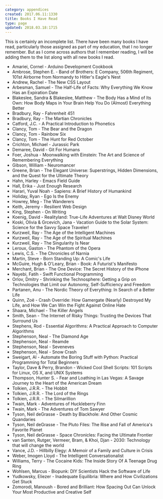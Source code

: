 ```yaml
---
category: appendices
created: 2017.06.11:1330
title: Books I Have Read
type: page
updated: 2018.03.18:1715
---
```


This is certainly an incomplete list. There have been many books I have read, particularly those assigned as part of my education, that I no longer remember. But as I come across authors that I remember reading, I will be adding them to the list along with all new books I read.

- Amariei, Cornel - Arduino Development Cookbook
- Ambrose, Stephen E. - Band of Brothers: E Company, 506th Regiment, 101st Airborne from Normandy to Hitler's Eagle's Nest
- Andrew, Rachel - The New CSS Layout
- Arbesman, Samuel - The Half-Life of Facts: Why Everything We Know Has an Expiration Date
- Blakeslee, Sandra & Blakeslee, Matthew - The Body Has a Mind of Its Own: How Body Maps in Your Brain Help You Do (Almost) Everything Better
- Bradbury, Ray - Fahrenheit 451
- Bradbury, Ray - The Martian Chronicles
- Catford, J.C. - A Practical Introduction to Phonetics
- Clancy, Tom - The Bear and the Dragon
- Clancy, Tom - Rainbow Six
- Clancy, Tom - The Hunt for Red October
- Crichton, Michael - Jurassic Park
- Demaree, David - Git For Humans
- Foer, Joshua - Moonwalking with Einstein: The Art and Science of Remembering Everything
- Gibson, William - Neuromancer
- Greene, Brian - The Elegant Universe: Superstrings, Hidden Dimensions, and the Quest for the Ultimate Theory
- Hahn, Harley - Emacs Field Guide
- Hall, Erika - Just Enough Research
- Harari, Yuval Noah - Sapiens: A Brief History of Humankind
- Holiday, Ryan - Ego Is the Enemy
- Howrey, Meg - The Wanderers
- Keith, Jeremy - Resilient Web Design
- King, Stephen - On Writing
- Koenig, David - Realityland: True-Life Adventures at Walt Disney World
- Koski, Olivia & Grcevich, Jana - Vacation Guide to the Solar System: Science for the Savvy Space Traveler!
- Kurzweil, Ray - The Age of the Intelligent Machines
- Kurzweil, Ray - The Age of the Spiritual Machines
- Kurzweil, Ray - The Singularity Is Near
- Leroux, Gaston - The Phantom of the Opera
- Lewis, C.S. - The Chronicles of Narnia
- Martin, Steve - Born Standing Up: A Comic's Life
- McGuire, Hugh & O'Leary, Brian - Book: A Futurist's Manifesto
- Merchant, Brian - The One Device: The Secret History of the iPhone
- Nayebi, Fatih - Swift Functional Programming
- Orlov, Dmitry - Shrinking the Technosphere: Getting a Grip on Technologies that Limit our Autonomy, Self-Sufficiency and Freedom 
- Partanen, Anu - The Nordic Theory of Everything: In Search of a Better Life
- Quinn, Zoë - Crash Override: How Gamergate (Nearly) Destroyed My Life, and How We Can Win the Fight Against Online Hate
- Shaara, Michael - The Killer Angels
- Smith, Sean - The Internet of Risky Things: Trusting the Devices That Surround Us
- Stephens, Rod - Essential Algorithms: A Practical Approach to Computer Algorithms
- Stephenson, Neal - The Diamond Age
- Stephenson, Neal - Reamde
- Stephenson, Neal - Seveneves
- Stephenson, Neal - Snow Crash
- Sweigart, Al - Automate the Boring Stuff with Python: Practical Programming for Total Beginners
- Taylor, Dave & Perry, Brandon - Wicked Cool Shell Scripts: 101 Scripts for Linux, OS X, and UNIX Systems
- Thompson, Hunter S. - Fear and Loathing in Las Vegas: A Savage Journey to the Heart of the American Dream
- Tolkien, J.R.R. - The Hobbit
- Tolkien, J.R.R. - The Lord of the Rings
- Tolkien, J.R.R. - The Silmarillion
- Twain, Mark - Adventures of Huckleberry Finn
- Twain, Mark - The Adventures of Tom Sawyer
- Tyson, Neil deGrasse - Death by Blackhole: And Other Cosmic Quandaries
- Tyson, Neil deGrasse - The Pluto Files: The Rise and Fall of America's Favorite Planet
- Tyson, Neil deGrasse - Space Chronicles: Facing the Ultimate Frontier
- van Santen, Rutger, Vermeer, Bram, & Khoi, Djan - 2030: Technology that will change the world
- Vance, J.D. - Hillbilly Elegy: A Memoir of a Family and Culture in Crisis
- Weber, Imogen Lloyd - The Intelligent Conversationalist
- Williams, Terry - The Cocaine Kids: The Inside Story Of A Teenage Drug Ring
- Wohlsen, Marcus - Biopunk: DIY Scientists Hack the Software of Life
- Yudkowsky, Eliezer - Inadequate Equilibria: Where and How Civilizations Get Stuck
- Zomorodi, Manoush - Bored and Brilliant: How Spacing Out Can Unlock Your Most Productive and Creative Self
